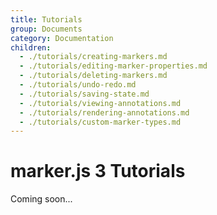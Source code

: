```yaml
---
title: Tutorials
group: Documents
category: Documentation
children:
  - ./tutorials/creating-markers.md
  - ./tutorials/editing-marker-properties.md
  - ./tutorials/deleting-markers.md
  - ./tutorials/undo-redo.md
  - ./tutorials/saving-state.md
  - ./tutorials/viewing-annotations.md
  - ./tutorials/rendering-annotations.md
  - ./tutorials/custom-marker-types.md
---
```


# marker.js 3 Tutorials

Coming soon...
